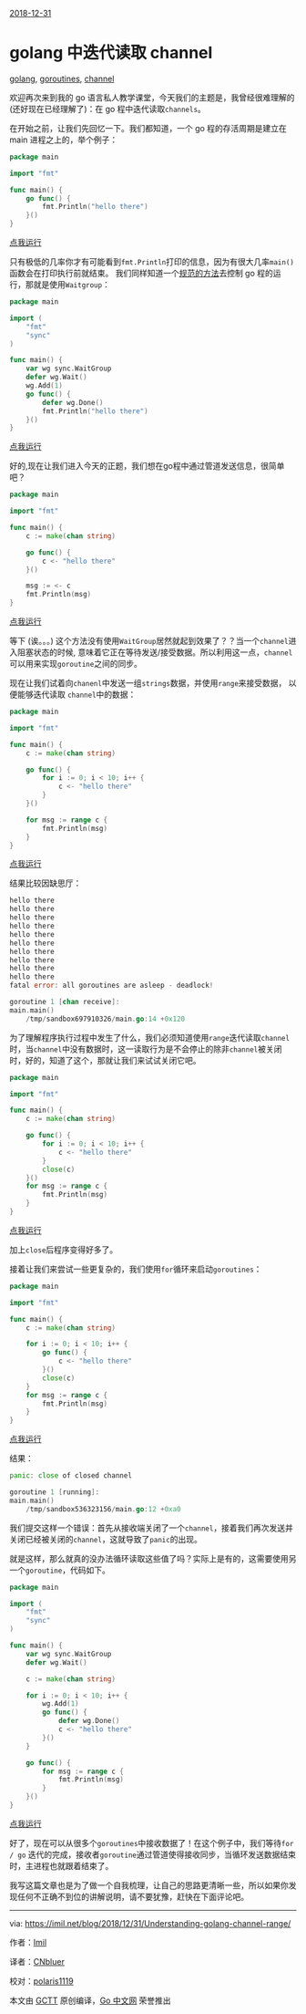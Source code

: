 [2018-12-31](https://imil.net/blog/2018/12/31/Understanding-golang-channel-range/)

# golang 中迭代读取 channel

[golang](https://imil.net/blog/tags/golang/), [goroutines](https://imil.net/blog/tags/goroutines/), [channel](https://imil.net/blog/tags/channel/)

欢迎再次来到我的 go 语言私人教学课堂，今天我们的主题是，我曾经很难理解的 (还好现在已经理解了)：在 go 程中迭代读取`channels`。

在开始之前，让我们先回忆一下。我们都知道，一个 go 程的存活周期是建立在 main 进程之上的，举个例子：

```go
package main

import "fmt"

func main() {
	go func() {
		fmt.Println("hello there")
	}()
}
```

[点我运行](https://play.golang.org/p/cbczlMV4_0p)

只有极低的几率你才有可能看到`fmt.Println`打印的信息，因为有很大几率`main()`函数会在打印执行前就结束。
我们同样知道一个[规范的方法](https://nathanleclaire.com/blog/2014/02/15/how-to-wait-for-all-goroutines-to-finish-executing-before-continuing/)去控制 go 程的运行，那就是使用`Waitgroup`：

```go
package main

import (
	"fmt"
	"sync"
)

func main() {
	var wg sync.WaitGroup
	defer wg.Wait()
	wg.Add(1)
	go func() {
		defer wg.Done()
		fmt.Println("hello there")
	}()
}
```

[点我运行](https://play.golang.org/p/7FqFV28U9Lc)

好的,现在让我们进入今天的正题，我们想在go程中通过管道发送信息，很简单吧？

```go
package main

import "fmt"

func main() {
	c := make(chan string)

	go func() {
		c <- "hello there"
	}()

	msg := <- c
	fmt.Println(msg)
}
```

[点我运行](https://play.golang.org/p/LGwr6Po2sHn)

等下 (诶。。。) 这个方法没有使用`WaitGroup`居然就起到效果了？？当一个`channel`进入阻塞状态的时候, 意味着它正在等待发送/接受数据。所以利用这一点，`channel`可以用来实现`goroutine`之间的同步。

现在让我们试着向`chanenl`中发送一组`strings`数据，并使用`range`来接受数据， 以便能够迭代读取 `channel`中的数据：

```go
package main

import "fmt"

func main() {
	c := make(chan string)

	go func() {
		for i := 0; i < 10; i++ {
			c <- "hello there"
		}
	}()

	for msg := range c {
		fmt.Println(msg)
	}
}
```

[点我运行](https://play.golang.org/p/tNPjm1hHOOQ)

结果比较因缺思厅：

```go
hello there
hello there
hello there
hello there
hello there
hello there
hello there
hello there
hello there
hello there
fatal error: all goroutines are asleep - deadlock!

goroutine 1 [chan receive]:
main.main()
	/tmp/sandbox697910326/main.go:14 +0x120
```

为了理解程序执行过程中发生了什么，我们必须知道使用`range`迭代读取`channel`时，当`channel`中没有数据时，这一读取行为是不会停止的除非`channel`被关闭时，好的，知道了这个，那就让我们来试试关闭它吧。

```go
package main

import "fmt"

func main() {
	c := make(chan string)

	go func() {
		for i := 0; i < 10; i++ {
			c <- "hello there"
		}
		close(c)
	}()
	for msg := range c {
		fmt.Println(msg)
	}
}
```

[点我运行](https://play.golang.org/p/Or2MGH9YeIu)

加上`close`后程序变得好多了。

接着让我们来尝试一些更复杂的，我们使用`for`循环来启动`goroutines`：

```go
package main

import "fmt"

func main() {
	c := make(chan string)

	for i := 0; i < 10; i++ {
		go func() {
			c <- "hello there"
		}()
		close(c)
	}
	for msg := range c {
		fmt.Println(msg)
	}
}
```

[点我运行](https://play.golang.org/p/93zpxY_xRhO)

结果：

```go
panic: close of closed channel

goroutine 1 [running]:
main.main()
	/tmp/sandbox536323156/main.go:12 +0xa0
```

我们提交这样一个错误：首先从接收端关闭了一个`channel`，接着我们再次发送并关闭已经被关闭的`channel`，这就导致了`panic`的出现。

就是这样，那么就真的没办法循环读取这些值了吗？实际上是有的，这需要使用另一个`goroutine`，代码如下。

```go
package main

import (
	"fmt"
	"sync"
)

func main() {
	var wg sync.WaitGroup
	defer wg.Wait()

	c := make(chan string)

	for i := 0; i < 10; i++ {
		wg.Add(1)
		go func() {
			defer wg.Done()
			c <- "hello there"
		}()
	}

	go func() {
		for msg := range c {
			fmt.Println(msg)
		}
	}()
}
```

[点我运行](https://play.golang.org/p/1hhWLHg6So2)

好了，现在可以从很多个`goroutines`中接收数据了！在这个例子中，我们等待`for / go` 迭代的完成，接收者`goroutine`通过管道使得接收同步，当循环发送数据结束时，主进程也就跟着结束了。

我写这篇文章也是为了做一个自我梳理，让自己的思路更清晰一些，所以如果你发现任何不正确不到位的讲解说明，请不要犹豫，赶快在下面评论吧。

____

via: <https://imil.net/blog/2018/12/31/Understanding-golang-channel-range/>

作者：[Imil](https://github.com/iMilnb)

译者：[CNbluer](https://github.com/CNbluer)

校对：[polaris1119](https://github.com/polaris1119)

本文由 [GCTT](https://github.com/studygolang/GCTT) 原创编译，[Go 中文网](https://studygolang.com/) 荣誉推出